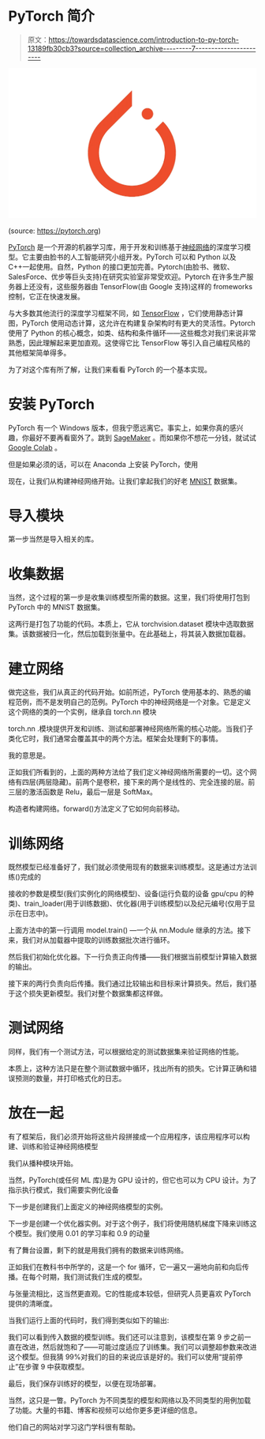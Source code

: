 # PyTorch 简介

> 原文：<https://towardsdatascience.com/introduction-to-py-torch-13189fb30cb3?source=collection_archive---------7----------------------->

![](img/7667be18c27551c8486446c18799c446.png)

(source: https://pytorch.org)

[PyTorch](https://pytorch.org/) 是一个开源的机器学习库，用于开发和训练基于[神经网络](https://thewiz.net/eUK2)的深度学习模型。它主要由脸书的人工智能研究小组开发。PyTorch 可以和 Python 以及 C++一起使用。自然，Python 的接口更加完善。Pytorch(由脸书、微软、SalesForce、优步等巨头支持)在研究实验室非常受欢迎。Pytorch 在许多生产服务器上还没有，这些服务器由 TensorFlow(由 Google 支持)这样的 fromeworks 控制，它正在快速发展。

与大多数其他流行的深度学习框架不同，如 [TensorFlow](https://thewiz.net/eULN) ，它们使用静态计算图，PyTorch 使用动态计算，这允许在构建复杂架构时有更大的灵活性。Pytorch 使用了 Python 的核心概念，如类、结构和条件循环——这些概念对我们来说非常熟悉，因此理解起来更加直观。这使得它比 TensorFlow 等引入自己编程风格的其他框架简单得多。

为了对这个库有所了解，让我们来看看 PyTorch 的一个基本实现。

# 安装 PyTorch

PyTorch 有一个 Windows 版本，但我宁愿远离它。事实上，如果你真的感兴趣，你最好不要再看窗外了。跳到 [SageMaker](https://thewiz.net/eULQ) 。而如果你不想花一分钱，就试试 [Google Colab](https://colab.research.google.com/) 。

但是如果必须的话，可以在 Anaconda 上安装 PyTorch，使用

现在，让我们从构建神经网络开始。让我们拿起我们的好老 [MNIST](https://thewiz.net/eULO) 数据集。

# 导入模块

第一步当然是导入相关的库。

# 收集数据

当然，这个过程的第一步是收集训练模型所需的数据。这里，我们将使用打包到 PyTorch 中的 MNIST 数据集。

这两行是打包了功能的代码。本质上，它从 torchvision.dataset 模块中选取数据集。该数据被归一化，然后加载到张量中。在此基础上，将其装入数据加载器。

# 建立网络

做完这些，我们从真正的代码开始。如前所述，PyTorch 使用基本的、熟悉的编程范例，而不是发明自己的范例。PyTorch 中的神经网络是一个对象。它是定义这个网络的类的一个实例，继承自 torch.nn 模块

torch.nn .模块提供开发和训练、测试和部署神经网络所需的核心功能。当我们子类化它时，我们通常会覆盖其中的两个方法。框架会处理剩下的事情。

我的意思是。

正如我们所看到的，上面的两种方法给了我们定义神经网络所需要的一切。这个网络有四层(两层隐藏)。前两个是卷积，接下来的两个是线性的、完全连接的层。前三层的激活函数是 Relu，最后一层是 SoftMax。

构造者构建网络。forward()方法定义了它如何向前移动。

# 训练网络

既然模型已经准备好了，我们就必须使用现有的数据来训练模型。这是通过方法训练()完成的

接收的参数是模型(我们实例化的网络模型)、设备(运行负载的设备 gpu/cpu 的种类)、train_loader(用于训练数据)、优化器(用于训练模型)以及纪元编号(仅用于显示在日志中)。

上面方法中的第一行调用 model.train() —一个从 nn.Module 继承的方法。接下来，我们对从加载器中提取的训练数据批次进行循环。

然后我们初始化优化器。下一行负责正向传播——我们根据当前模型计算输入数据的输出。

接下来的两行负责向后传播。我们通过比较输出和目标来计算损失。然后，我们基于这个损失更新模型。我们对整个数据集都这样做。

# 测试网络

同样，我们有一个测试方法，可以根据给定的测试数据集来验证网络的性能。

本质上，这种方法只是在整个测试数据中循环，找出所有的损失。它计算正确和错误预测的数量，并打印格式化的日志。

# 放在一起

有了框架后，我们必须开始将这些片段拼接成一个应用程序，该应用程序可以构建、训练和验证神经网络模型

我们从播种模块开始。

当然，PyTorch(或任何 ML 库)是为 GPU 设计的，但它也可以为 CPU 设计。为了指示执行模式，我们需要实例化设备

下一步是创建我们上面定义的神经网络模型的实例。

下一步是创建一个优化器实例。对于这个例子，我们将使用随机梯度下降来训练这个模型。我们使用 0.01 的学习率和 0.9 的动量

有了舞台设置，剩下的就是用我们拥有的数据来训练网络。

正如我们在教科书中所学的，这是一个 for 循环，它一遍又一遍地向前和向后传播。在每个时期，我们测试我们生成的模型。

与张量流相比，这当然更直观。它的性能成本较低，但研究人员更喜欢 PyTorch 提供的清晰度。

当我们运行上面的代码时，我们得到类似如下的输出:

我们可以看到传入数据的模型训练。我们还可以注意到，该模型在第 9 步之前一直在改进，然后就饱和了——可能过度适应了训练集。我们可以调整超参数来改进这个模型。但我猜 99%对我们的目的来说应该是好的。我们可以使用“提前停止”在步骤 9 中获取模型。

最后，我们保存训练好的模型，以便在现场部署。

当然，这只是一瞥。PyTorch 为不同类型的模型和网络以及不同类型的用例加载了功能。大量的书籍、博客和视频可以给你更多更详细的信息。

他们自己的网站对学习这门学科很有帮助。